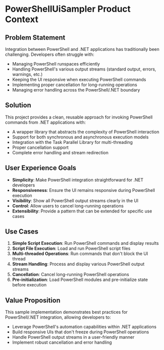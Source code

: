 # PowerShellUiSampler Product Context

## Problem Statement
Integration between PowerShell and .NET applications has traditionally been challenging. Developers often struggle with:
- Managing PowerShell runspaces efficiently
- Handling PowerShell's various output streams (standard output, errors, warnings, etc.)
- Keeping the UI responsive when executing PowerShell commands
- Implementing proper cancellation for long-running operations
- Managing error handling across the PowerShell/.NET boundary

## Solution
This project provides a clean, reusable approach for invoking PowerShell commands from .NET applications with:
- A wrapper library that abstracts the complexity of PowerShell interaction
- Support for both synchronous and asynchronous execution models
- Integration with the Task Parallel Library for multi-threading
- Proper cancellation support
- Complete error handling and stream redirection

## User Experience Goals
- **Simplicity**: Make PowerShell integration straightforward for .NET developers
- **Responsiveness**: Ensure the UI remains responsive during PowerShell execution
- **Visibility**: Show all PowerShell output streams clearly in the UI
- **Control**: Allow users to cancel long-running operations
- **Extensibility**: Provide a pattern that can be extended for specific use cases

## Use Cases
1. **Simple Script Execution**: Run PowerShell commands and display results
2. **Script File Execution**: Load and run PowerShell script files
3. **Multi-threaded Operations**: Run commands that don't block the UI thread
4. **Stream Handling**: Process and display various PowerShell output streams
5. **Cancellation**: Cancel long-running PowerShell operations
6. **Pre-initialization**: Load PowerShell modules and pre-initialize state before execution

## Value Proposition
This sample implementation demonstrates best practices for PowerShell/.NET integration, allowing developers to:
- Leverage PowerShell's automation capabilities within .NET applications
- Build responsive UIs that don't freeze during PowerShell operations
- Handle PowerShell output streams in a user-friendly manner
- Implement robust cancellation and error handling
